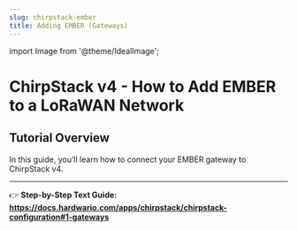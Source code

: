 ```yaml
---
slug: chirpstack-ember
title: Adding EMBER (Gateways)
---
```


import Image from '@theme/IdealImage';

# ChirpStack v4 - How to Add EMBER to a LoRaWAN Network

## Tutorial Overview

In this guide, you’ll learn how to connect your EMBER gateway to ChirpStack v4.

---

👉 **Step-by-Step Text Guide: https://docs.hardwario.com/apps/chirpstack/chirpstack-configuration#1-gateways**